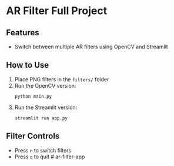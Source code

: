 
# AR Filter Full Project

## Features
- Switch between multiple AR filters using OpenCV and Streamlit

## How to Use
1. Place PNG filters in the `filters/` folder
2. Run the OpenCV version:
   ```
   python main.py
   ```
3. Run the Streamlit version:
   ```
   streamlit run app.py
   ```

## Filter Controls
- Press `n` to switch filters
- Press `q` to quit
#   a r - f i l t e r - a p p  
 
